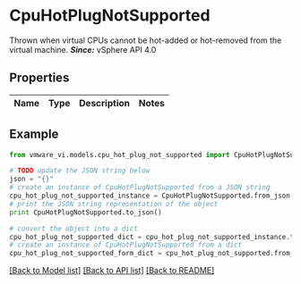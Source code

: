 # CpuHotPlugNotSupported

Thrown when virtual CPUs cannot be hot-added or hot-removed from the virtual machine.  ***Since:*** vSphere API 4.0 

## Properties
Name | Type | Description | Notes
------------ | ------------- | ------------- | -------------

## Example

```python
from vmware_vi.models.cpu_hot_plug_not_supported import CpuHotPlugNotSupported

# TODO update the JSON string below
json = "{}"
# create an instance of CpuHotPlugNotSupported from a JSON string
cpu_hot_plug_not_supported_instance = CpuHotPlugNotSupported.from_json(json)
# print the JSON string representation of the object
print CpuHotPlugNotSupported.to_json()

# convert the object into a dict
cpu_hot_plug_not_supported_dict = cpu_hot_plug_not_supported_instance.to_dict()
# create an instance of CpuHotPlugNotSupported from a dict
cpu_hot_plug_not_supported_form_dict = cpu_hot_plug_not_supported.from_dict(cpu_hot_plug_not_supported_dict)
```
[[Back to Model list]](../README.md#documentation-for-models) [[Back to API list]](../README.md#documentation-for-api-endpoints) [[Back to README]](../README.md)


